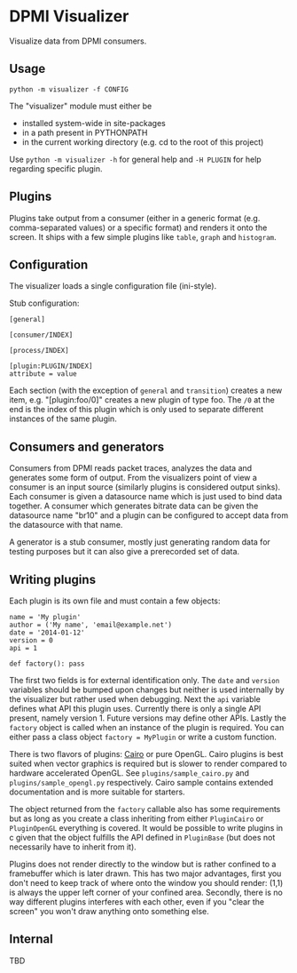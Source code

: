 # DPMI Visualizer

Visualize data from DPMI consumers.

## Usage

    python -m visualizer -f CONFIG

The "visualizer" module must either be

* installed system-wide in site-packages
* in a path present in PYTHONPATH
* in the current working directory (e.g. cd to the root of this project)

Use `python -m visualizer -h` for general help and `-H PLUGIN` for help
regarding specific plugin.

## Plugins

Plugins take output from a consumer (either in a generic format (e.g. comma-separated values) or a specific format) and renders it onto the screen. It ships with a few simple plugins like `table`, `graph` and `histogram`. 

## Configuration

The visualizer loads a single configuration file (ini-style).

Stub configuration:

    [general]

    [consumer/INDEX]

    [process/INDEX]

    [plugin:PLUGIN/INDEX]
    attribute = value

Each section (with the exception of `general` and `transition`) creates a new item, e.g. "[plugin:foo/0]" creates a new plugin of type foo. The `/0` at the end is the index of this plugin which is only used to separate different instances of the same plugin.

## Consumers and generators

Consumers from DPMI reads packet traces, analyzes the data and generates some form of output. From the visualizers point of view a consumer is an input source (similarly plugins is considered output sinks). Each consumer is given a datasource name which is just used to bind data together. A consumer which generates bitrate data can be given the datasource name "br10" and a plugin can be configured to accept data from the datasource with that name.

A generator is a stub consumer, mostly just generating random data for testing purposes but it can also give a prerecorded set of data.

## Writing plugins

Each plugin is its own file and must contain a few objects:

    name = 'My plugin'
    author = ('My name', 'email@example.net')
    date = '2014-01-12'
    version = 0
    api = 1

    def factory(): pass

The first two fields is for external identification only. The `date` and `version` variables should be bumped upon changes but neither is used internally by the visualizer but rather used when debugging. Next the `api` variable defines what API this plugin uses. Currently there is only a single API present, namely version 1. Future versions may define other APIs. Lastly the `factory` object is called when an instance of the plugin is required. You can either pass a class object `factory = MyPlugin` or write a custom function.

There is two flavors of plugins: [Cairo](http://cairographics.org/) or pure OpenGL. Cairo plugins is best suited when vector graphics is required but is slower to render compared to hardware accelerated OpenGL. See `plugins/sample_cairo.py` and `plugins/sample_opengl.py` respectively. Cairo sample contains extended documentation and is more suitable for starters.

The object returned from the `factory` callable also has some requirements but as long as you create a class inheriting from either `PluginCairo` or `PluginOpenGL` everything is covered. It would be possible to write plugins in c given that the object fulfills the API defined in `PluginBase` (but does not necessarily have to inherit from it).

Plugins does not render directly to the window but is rather confined to a framebuffer which is later drawn. This has two major advantages, first you don't need to keep track of where onto the window you should render: (1,1) is always the upper left corner of your confined area. Secondly, there is no way different plugins interferes with each other, even if you "clear the screen" you won't draw anything onto something else.

## Internal

TBD
